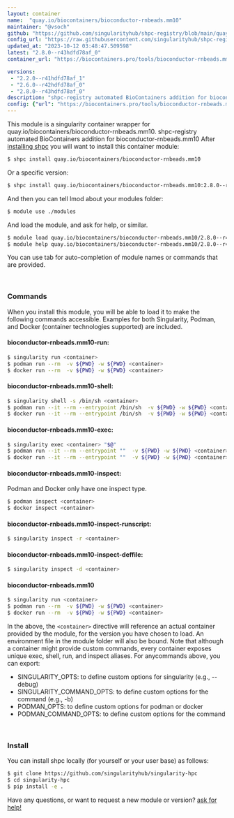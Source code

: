 ```yaml
---
layout: container
name:  "quay.io/biocontainers/bioconductor-rnbeads.mm10"
maintainer: "@vsoch"
github: "https://github.com/singularityhub/shpc-registry/blob/main/quay.io/biocontainers/bioconductor-rnbeads.mm10/container.yaml"
config_url: "https://raw.githubusercontent.com/singularityhub/shpc-registry/main/quay.io/biocontainers/bioconductor-rnbeads.mm10/container.yaml"
updated_at: "2023-10-12 03:48:47.509598"
latest: "2.8.0--r43hdfd78af_0"
container_url: "https://biocontainers.pro/tools/bioconductor-rnbeads.mm10"

versions:
 - "2.2.0--r41hdfd78af_1"
 - "2.6.0--r42hdfd78af_0"
 - "2.8.0--r43hdfd78af_0"
description: "shpc-registry automated BioContainers addition for bioconductor-rnbeads.mm10"
config: {"url": "https://biocontainers.pro/tools/bioconductor-rnbeads.mm10", "maintainer": "@vsoch", "description": "shpc-registry automated BioContainers addition for bioconductor-rnbeads.mm10", "latest": {"2.8.0--r43hdfd78af_0": "sha256:646aa154d17992b62f8efcb23445376b749b272576819b034a50b5910b52a74a"}, "tags": {"2.2.0--r41hdfd78af_1": "sha256:ebc4cc57bcf4fafe64c560b09668e5270af41f67c099c6a4bcadaec8aad028c8", "2.6.0--r42hdfd78af_0": "sha256:2d9471c1dec981c4a2152fa3608af65f829514b2e5a4c8205c71ebe988337f4c", "2.8.0--r43hdfd78af_0": "sha256:646aa154d17992b62f8efcb23445376b749b272576819b034a50b5910b52a74a"}, "docker": "quay.io/biocontainers/bioconductor-rnbeads.mm10"}
---
```


This module is a singularity container wrapper for quay.io/biocontainers/bioconductor-rnbeads.mm10.
shpc-registry automated BioContainers addition for bioconductor-rnbeads.mm10
After [installing shpc](#install) you will want to install this container module:


```bash
$ shpc install quay.io/biocontainers/bioconductor-rnbeads.mm10
```

Or a specific version:

```bash
$ shpc install quay.io/biocontainers/bioconductor-rnbeads.mm10:2.8.0--r43hdfd78af_0
```

And then you can tell lmod about your modules folder:

```bash
$ module use ./modules
```

And load the module, and ask for help, or similar.

```bash
$ module load quay.io/biocontainers/bioconductor-rnbeads.mm10/2.8.0--r43hdfd78af_0
$ module help quay.io/biocontainers/bioconductor-rnbeads.mm10/2.8.0--r43hdfd78af_0
```

You can use tab for auto-completion of module names or commands that are provided.

<br>

### Commands

When you install this module, you will be able to load it to make the following commands accessible.
Examples for both Singularity, Podman, and Docker (container technologies supported) are included.

#### bioconductor-rnbeads.mm10-run:

```bash
$ singularity run <container>
$ podman run --rm  -v ${PWD} -w ${PWD} <container>
$ docker run --rm  -v ${PWD} -w ${PWD} <container>
```

#### bioconductor-rnbeads.mm10-shell:

```bash
$ singularity shell -s /bin/sh <container>
$ podman run --it --rm --entrypoint /bin/sh  -v ${PWD} -w ${PWD} <container>
$ docker run --it --rm --entrypoint /bin/sh  -v ${PWD} -w ${PWD} <container>
```

#### bioconductor-rnbeads.mm10-exec:

```bash
$ singularity exec <container> "$@"
$ podman run --it --rm --entrypoint ""  -v ${PWD} -w ${PWD} <container> "$@"
$ docker run --it --rm --entrypoint ""  -v ${PWD} -w ${PWD} <container> "$@"
```

#### bioconductor-rnbeads.mm10-inspect:

Podman and Docker only have one inspect type.

```bash
$ podman inspect <container>
$ docker inspect <container>
```

#### bioconductor-rnbeads.mm10-inspect-runscript:

```bash
$ singularity inspect -r <container>
```

#### bioconductor-rnbeads.mm10-inspect-deffile:

```bash
$ singularity inspect -d <container>
```



#### bioconductor-rnbeads.mm10

```bash
$ singularity run <container>
$ podman run --rm  -v ${PWD} -w ${PWD} <container>
$ docker run --rm  -v ${PWD} -w ${PWD} <container>
```


In the above, the `<container>` directive will reference an actual container provided
by the module, for the version you have chosen to load. An environment file in the
module folder will also be bound. Note that although a container
might provide custom commands, every container exposes unique exec, shell, run, and
inspect aliases. For anycommands above, you can export:

 - SINGULARITY_OPTS: to define custom options for singularity (e.g., --debug)
 - SINGULARITY_COMMAND_OPTS: to define custom options for the command (e.g., -b)
 - PODMAN_OPTS: to define custom options for podman or docker
 - PODMAN_COMMAND_OPTS: to define custom options for the command

<br>

### Install

You can install shpc locally (for yourself or your user base) as follows:

```bash
$ git clone https://github.com/singularityhub/singularity-hpc
$ cd singularity-hpc
$ pip install -e .
```

Have any questions, or want to request a new module or version? [ask for help!](https://github.com/singularityhub/singularity-hpc/issues)